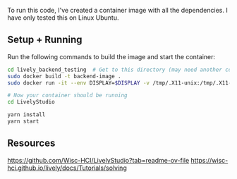 
To run this code, I've created a container image with all the dependencies. I have only tested this on Linux Ubuntu.

## Setup + Running

Run the following commands to build the image and start the container:


```bash
cd lively_backend_testing  # Get to this directory (may need another command)
sudo docker build -t backend-image .
sudo docker run -it --env DISPLAY=$DISPLAY -v /tmp/.X11-unix:/tmp/.X11-unix -v $(pwd):/workspace --net=host backend-image

# Now your container should be running
cd LivelyStudio

yarn install
yarn start


```



## Resources
https://github.com/Wisc-HCI/LivelyStudio?tab=readme-ov-file
https://wisc-hci.github.io/lively/docs/Tutorials/solving